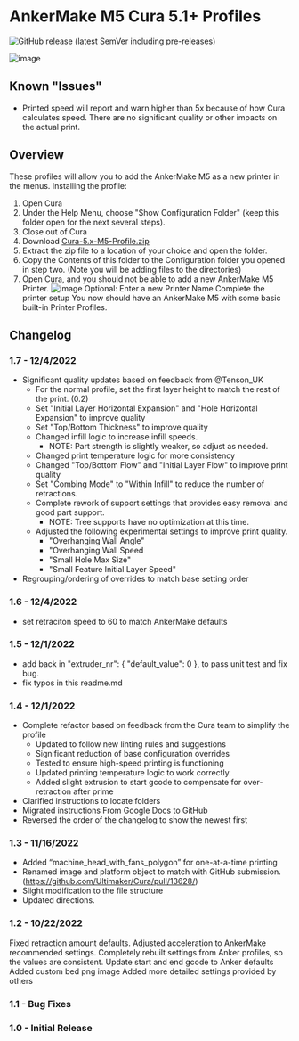 # AnkerMake M5 Cura 5.1+ Profiles

![GitHub release (latest SemVer including pre-releases)](https://img.shields.io/github/v/release/just-trey/AnkerMake-M5-Profile?sort=semver&style=for-the-badge)

![image](https://user-images.githubusercontent.com/10281380/204983009-1b896ab9-774d-414d-adbe-b3f8aad5ccf2.png)

## Known "Issues"

- Printed speed will report and warn higher than 5x because of how Cura calculates speed. There are no significant quality or other impacts on the actual print.

## Overview

These profiles will allow you to add the AnkerMake M5 as a new printer in the menus.
Installing the profile:

1. Open Cura
2. Under the Help Menu, choose "Show Configuration Folder" (keep this folder open for the next several steps).
3. Close out of Cura
5. Download [Cura-5.x-M5-Profile.zip](https://github.com/just-trey/AnkerMake-M5-Profile/releases/latest/download/Cura-5.x-M5-Profile.zip)
6. Extract the zip file to a location of your choice and open the folder.
7. Copy the Contents of this folder to the Configuration folder you opened in step two. (Note you will be adding files to the directories)
8. Open Cura, and you should not be able to add a new AnkerMake M5 Printer.
![image](https://user-images.githubusercontent.com/10281380/204983099-ebb1007c-1171-4e68-a2e7-a2620efcca1b.png)
Optional: Enter a new Printer Name
Complete the printer setup
You now should have an AnkerMake M5 with some basic built-in Printer Profiles.

## Changelog

### 1.7 - 12/4/2022

- Significant quality updates based on feedback from @Tenson_UK
  - For the normal profile, set the first layer height to match the rest of the print. (0.2)
  - Set "Initial Layer Horizontal Expansion" and "Hole Horizontal Expansion" to improve quality
  - Set "Top/Bottom Thickness" to improve quality
  - Changed infill logic to increase infill speeds.
    - NOTE: Part strength is slightly weaker, so adjust as needed.
  - Changed print temperature logic for more consistency
  - Changed "Top/Bottom Flow" and "Initial Layer Flow" to improve print quality
  - Set "Combing Mode" to "Within Infill" to reduce the number of retractions.
  - Complete rework of support settings that provides easy removal and good part support.
    - NOTE: Tree supports have no optimization at this time.
  - Adjusted the following experimental settings to improve print quality.
    - "Overhanging Wall Angle"
    - "Overhanging Wall Speed
    - "Small Hole Max Size"
    - "Small Feature Initial Layer Speed"
- Regrouping/ordering of overrides to match base setting order

### 1.6 - 12/4/2022

- set retraciton speed to 60 to match AnkerMake defaults

### 1.5 - 12/1/2022

- add back in "extruder_nr": { "default_value": 0 }, to pass unit test and fix bug.
- fix typos in this readme.md

### 1.4 - 12/1/2022

- Complete refactor based on feedback from the Cura team to simplify the profile
  - Updated to follow new linting rules and suggestions
  - Significant reduction of base configuration overrides
  - Tested to ensure high-speed printing is functioning
  - Updated printing temperature logic to work correctly.
  - Added slight extrusion to start gcode to compensate for over-retraction after prime
- Clarified instructions to locate folders
- Migrated instructions From Google Docs to GitHub
- Reversed the order of the changelog to show the newest first

### 1.3 - 11/16/2022

- Added “machine_head_with_fans_polygon” for one-at-a-time printing
- Renamed image and platform object to match with GitHub submission. (<https://github.com/Ultimaker/Cura/pull/13628/>)
- Slight modification to the file structure
- Updated directions.

### 1.2 - 10/22/2022

Fixed retraction amount defaults.
Adjusted acceleration to AnkerMake recommended settings.
Completely rebuilt settings from Anker profiles, so the values are consistent.
Update start and end gcode to Anker defaults
Added custom bed png image
Added more detailed settings provided by others

### 1.1 - Bug Fixes

### 1.0 - Initial Release
